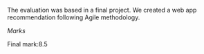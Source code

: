The evaluation was based in a final project. We created a web app recommendation following Agile methodology.

_Marks_

Final mark:8.5
  
